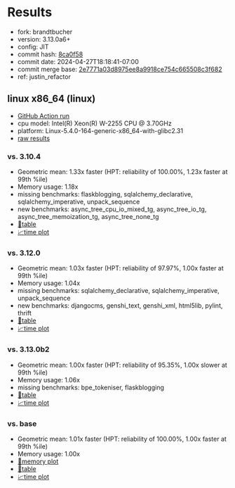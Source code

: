 # Results

- fork: brandtbucher
- version: 3.13.0a6+
- config: JIT
- commit hash: [8ca0f58](https://github.com/brandtbucher/cpython/commit/8ca0f58)
- commit date: 2024-04-27T18:18:41-07:00
- commit merge base: [2e7771a03d8975ee8a9918ce754c665508c3f682](https://github.com/brandtbucher/cpython/commit/2e7771a03d8975ee8a9918ce754c665508c3f682)
- ref: justin_refactor

## linux x86_64 (linux)

- [GitHub Action run](https://github.com/faster-cpython/benchmarking/actions/runs/8864352298)
- cpu model: Intel(R) Xeon(R) W-2255 CPU @ 3.70GHz
- platform: Linux-5.4.0-164-generic-x86_64-with-glibc2.31
- [raw results](bm-20240427-linux-x86_64-brandtbucher-justin_refactor-3.13.0a6%2B-8ca0f58.json)

### vs. 3.10.4

- Geometric mean: 1.33x faster (HPT: reliability of 100.00%, 1.23x faster at 99th %ile)
- Memory usage: 1.18x
- missing benchmarks: flaskblogging, sqlalchemy_declarative, sqlalchemy_imperative, unpack_sequence
- new benchmarks: async_tree_cpu_io_mixed_tg, async_tree_io_tg, async_tree_memoization_tg, async_tree_none_tg
- [📄table](bm-20240427-linux-x86_64-brandtbucher-justin_refactor-3.13.0a6%2B-8ca0f58-vs-3.10.4.md)
- [📈time plot](bm-20240427-linux-x86_64-brandtbucher-justin_refactor-3.13.0a6%2B-8ca0f58-vs-3.10.4.svg)

### vs. 3.12.0

- Geometric mean: 1.03x faster (HPT: reliability of 97.97%, 1.00x faster at 99th %ile)
- Memory usage: 1.04x
- missing benchmarks: sqlalchemy_declarative, sqlalchemy_imperative, unpack_sequence
- new benchmarks: djangocms, genshi_text, genshi_xml, html5lib, pylint, thrift
- [📄table](bm-20240427-linux-x86_64-brandtbucher-justin_refactor-3.13.0a6%2B-8ca0f58-vs-3.12.0.md)
- [📈time plot](bm-20240427-linux-x86_64-brandtbucher-justin_refactor-3.13.0a6%2B-8ca0f58-vs-3.12.0.svg)

### vs. 3.13.0b2

- Geometric mean: 1.00x faster (HPT: reliability of 95.35%, 1.00x slower at 99th %ile)
- Memory usage: 1.06x
- missing benchmarks: bpe_tokeniser, flaskblogging
- [📄table](bm-20240427-linux-x86_64-brandtbucher-justin_refactor-3.13.0a6%2B-8ca0f58-vs-3.13.0b2.md)
- [📈time plot](bm-20240427-linux-x86_64-brandtbucher-justin_refactor-3.13.0a6%2B-8ca0f58-vs-3.13.0b2.svg)

### vs. base

- Geometric mean: 1.01x faster (HPT: reliability of 100.00%, 1.00x faster at 99th %ile)
- Memory usage: 1.00x
- [🧠memory plot](bm-20240427-linux-x86_64-brandtbucher-justin_refactor-3.13.0a6%2B-8ca0f58-vs-base-mem.svg)
- [📄table](bm-20240427-linux-x86_64-brandtbucher-justin_refactor-3.13.0a6%2B-8ca0f58-vs-base.md)
- [📈time plot](bm-20240427-linux-x86_64-brandtbucher-justin_refactor-3.13.0a6%2B-8ca0f58-vs-base.svg)

